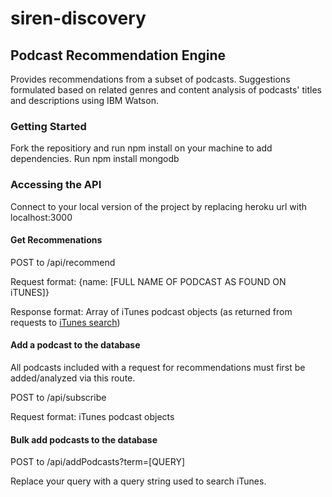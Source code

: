 # siren-discovery
## Podcast Recommendation Engine
Provides recommendations from a subset of podcasts. Suggestions formulated based on related genres and 
content analysis of podcasts' titles and descriptions using IBM Watson.  



### Getting Started

Fork the repositiory and run npm install on your machine to add dependencies.
Run npm install mongodb



### Accessing the API

Connect to your local version of the project by replacing heroku url with localhost:3000



#### Get Recommenations

POST to /api/recommend

Request format: {name: [FULL NAME OF PODCAST AS FOUND ON iTUNES]}

Response format: Array of iTunes podcast objects (as returned from requests to [iTunes search](https://itunes.apple.com/search))



#### Add a podcast to the database

All podcasts included with a request for recommendations must first be added/analyzed via this route.

POST to /api/subscribe

Request format: iTunes podcast objects 



#### Bulk add podcasts to the database

POST to /api/addPodcasts?term=[QUERY]

Replace your query with a query string used to search iTunes.




